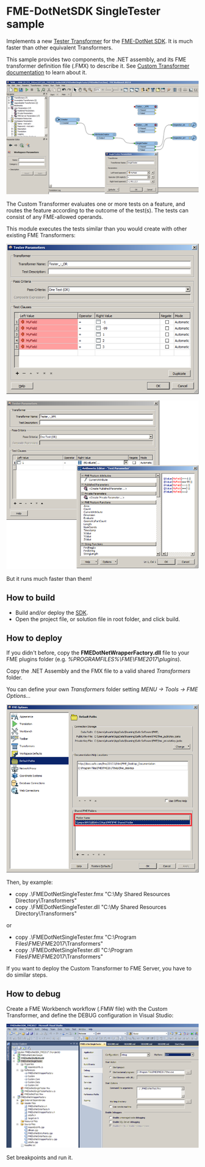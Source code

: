 # FME-DotNetSDK SingleTester sample
Implements a new [Tester Transformer](https://www.safe.com/transformers/tester/) for the [FME-DotNet SDK](../README.md). It is much faster than other equivalent Transformers.

This sample provides two components, the .NET assembly, and its FME transformer definition file (.FMX)
to describe it. See [Custom Transformer documentation](https://docs.safe.com/fme/html/FME_Desktop_Documentation/FME_Workbench/Workbench/custom_transformer_creating.htm) to learn about it.

  ![Workbench sample](../Docs/SingleTester0.png)

The Custom Transformer evaluates one or more tests on a feature, and routes the feature according to the outcome of the test(s).
The tests can consist of any FME-allowed operands.

This module executes the tests similar than you would create with other existing FME Transformers:

  ![Workbench sample](../Docs/SingleTester1.png)

  ![Workbench sample](../Docs/SingleTester2.png)

  But it runs much faster than them!

## How to build

* Build and/or deploy the [SDK](../README.md).
* Open the project file, or solution file in root folder, and click build.

## How to deploy

If you didn't before, copy the **FMEDotNetWrapperFactory.dll** file to your FME plugins folder (e.g. *%PROGRAMFILES%\FME\FME2017\plugins*).

Copy the .NET Assembly and the FMX file to a valid shared *Transformers* folder.

You can define your own *Transformers* folder setting *MENU -> Tools -> FME Options...*

  ![FME options](../Docs/FMEOptions.png)

Then, by example:
* copy .\FMEDotNetSingleTester.fmx "C:\My Shared Resources Directory\Transformers\"
* copy .\FMEDotNetSingleTester.dll "C:\My Shared Resources Directory\Transformers\"

or
* copy .\FMEDotNetSingleTester.fmx "C:\Program Files\FME\FME2017\Transformers\"
* copy .\FMEDotNetSingleTester.dll "C:\Program Files\FME\FME2017\Transformers\"

If you want to deploy the Custom Transformer to FME Server, you have to do similar steps.

## How to debug

Create a FME Workbench workflow (.FMW file) with the Custom Transformer, and define the DEBUG configuration in Visual Studio:

  ![Debug](../Docs/SingleTester-howtodebug.png)

Set breakpoints and run it.


